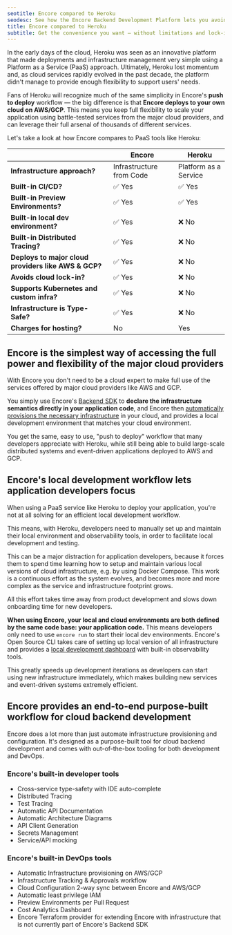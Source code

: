 ```yaml
---
seotitle: Encore compared to Heroku
seodesc: See how the Encore Backend Development Platform lets you avoid the lock-in problems of using Heroku.
title: Encore compared to Heroku
subtitle: Get the convenience you want — without limitations and lock-in
---
```


In the early days of the cloud, Heroku was seen as an innovative platform that made deployments and infrastructure management very simple using a Platform as a Service (PaaS) approach. Ultimately, Heroku lost momentum and, as cloud services rapidly evolved in the past decade, the platform didn't manage to provide enough flexibility to support users' needs.

Fans of Heroku will recognize much of the same simplicity in Encore's **push to deploy** workflow — the big difference is that **Encore deploys to your own cloud on AWS/GCP**. This means you keep full flexibility to scale your application using battle-tested services from the major cloud providers, and can leverage their full arsenal of thousands of different services.

Let's take a look at how Encore compares to PaaS tools like Heroku:

|                                                      | Encore                   | Heroku                |
| ---------------------------------------------------- | ------------------------ | --------------------- |
| **Infrastructure approach?**                         | Infrastructure from Code | Platform as a Service |
| **Built-in CI/CD?**                                  | ✅︎ Yes                    | ✅︎ Yes                 |
| **Built-in Preview Environments?**                   | ✅︎ Yes                    | ✅︎ Yes                 |
| **Built-in local dev environment?**                  | ✅︎ Yes                    | ❌ No                  |
| **Built-in Distributed Tracing?**                    | ✅︎ Yes                    | ❌ No                  |
| **Deploys to major cloud providers like AWS & GCP?** | ✅︎ Yes                    | ❌ No                  |
| **Avoids cloud lock-in?**                            | ✅︎ Yes                    | ❌ No                  |
| **Supports Kubernetes and custom infra?**            | ✅︎ Yes                    | ❌ No                  |
| **Infrastructure is Type-Safe?**                     | ✅︎ Yes                    | ❌ No                  |
| **Charges for hosting?**                             | No                       | Yes                   |

## Encore is the simplest way of accessing the full power and flexibility of the major cloud providers

With Encore you don't need to be a cloud expert to make full use of the services offered by major cloud providers like AWS and GCP.

You simply use Encore's [Backend SDK](/docs/primitives) to **declare the infrastructure semantics directly in your application code**, and Encore then [automatically provisions the necessary infrastructure](/docs/deploy/infra) in your cloud, and provides a local development environment that matches your cloud environment.

You get the same, easy to use, "push to deploy" workflow that many developers appreciate with Heroku, while still being able to build large-scale distributed systems and event-driven applications deployed to AWS and GCP.

## Encore's local development workflow lets application developers focus

When using a PaaS service like Heroku to deploy your application, you're not at all solving for an efficient local development workflow.

This means, with Heroku, developers need to manually set up and maintain their local environment and observability tools, in order to facilitate local development and testing.

This can be a major distraction for application developers, because it forces them to spend time learning how to setup and maintain various local versions of cloud infrastructure, e.g. by using Docker Compose. This work is a continuous effort as the system evolves, and becomes more and more complex as the service and infrastructure footprint grows.

All this effort takes time away from product development and slows down onboarding time for new developers.

**When using Encore, your local and cloud environments are both defined by the same code base: your application code.** This means developers only need to use `encore run` to start their local dev environments. Encore's Open Source CLI takes care of setting up local version of all infrastructure and provides a [local development dashboard](/docs/observability/dev-dash) with built-in observability tools.

This greatly speeds up development iterations as developers can start using new infrastructure immediately, which makes building new services and event-driven systems extremely efficient.

## Encore provides an end-to-end purpose-built workflow for cloud backend development

Encore does a lot more than just automate infrastructure provisioning and configuration. It's designed as a purpose-built tool for cloud backend development and comes with out-of-the-box tooling for both development and DevOps.

### Encore's built-in developer tools
- Cross-service type-safety with IDE auto-complete
- Distributed Tracing
- Test Tracing
- Automatic API Documentation
- Automatic Architecture Diagrams
- API Client Generation
- Secrets Management
- Service/API mocking

### Encore's built-in DevOps tools
- Automatic Infrastructure provisioning on AWS/GCP
- Infrastructure Tracking & Approvals workflow
- Cloud Configuration 2-way sync between Encore and AWS/GCP
- Automatic least privilege IAM
- Preview Environments per Pull Request
- Cost Analytics Dashboard
- Encore Terraform provider for extending Encore with infrastructure that is not currently part of Encore's Backend SDK
